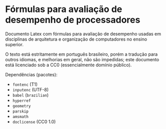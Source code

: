 # Fórmulas para avaliação de desempenho de processadores

Documento Latex com fórmulas para avaliação de desempenho usadas em disciplinas de arquitetura e organização de computadores no ensino superior.

O texto está estritamente em português brasileiro, porém a tradução para outros idiomas, e melhorias em geral, não são impedidas; este documento está licenciado sob a CC0 (essencialmente domínio público).

Dependências (pacotes):

- `fontenc` (T1)
- `inputenc` (UTF-8)
- `babel` (`brazilian`)
- `hyperref`
- `geometry`
- `parskip`
- `amsmath`
- `doclicense` (CC0 1.0)
